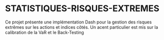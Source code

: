 # STATISTIQUES-RISQUES-EXTREMES
Ce projet présente une implémentation Dash pour la gestion des risques extrêmes sur les actions et indices côtés. Un acent particulier est mis sur la calibration de la VaR et le Back-Testing
